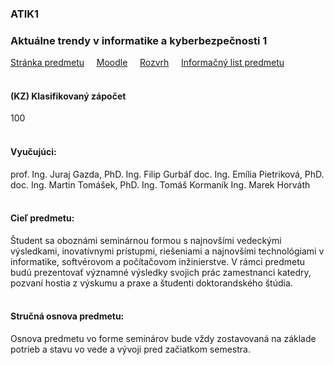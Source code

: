 ### ATIK1
### Aktuálne trendy v informatike a kyberbezpečnosti 1

[Stránka predmetu](https://kpi.fei.tuke.sk/sk/aktualne-trendy-v-informatike-a-kyberbezpecnosti-zs-20222023)&nbsp;&nbsp;&nbsp;&nbsp;
[Moodle](https://moodle.fei.tuke.sk/enrol/index.php?id=4)&nbsp;&nbsp;&nbsp;&nbsp;
[Rozvrh](https://maisportal.tuke.sk/portal/rozvrhy.mais)&nbsp;&nbsp;&nbsp;&nbsp;
[Informačný list predmetu](https://maisportal.tuke.sk/portal/tlacPredmetuOSP.mais?predmetId=52654240&lang=sk)&nbsp;&nbsp;&nbsp;&nbsp;
<br>
<br>

#### (KZ) Klasifikovaný zápočet
<div class="points-bar">
  <div class="points zapocet" style="width: 100%">100</div>
</div>
<br>

#### Vyučujúci:
prof. Ing. Juraj Gazda, PhD.
Ing. Filip Gurbáľ
doc. Ing. Emília Pietriková, PhD.
doc. Ing. Martin Tomášek, PhD.
Ing. Tomáš Kormaník
Ing. Marek Horváth
<br>
<br>

#### Cieľ predmetu:
Študent sa oboznámi seminárnou formou s najnovšími vedeckými výsledkami, inovatívnymi prístupmi, riešeniami a najnovšími technológiami v informatike, softvérovom a počítačovom inžinierstve. V rámci predmetu budú prezentovať významné výsledky svojich prác zamestnanci katedry, pozvaní hostia z výskumu a praxe a študenti doktorandského štúdia.
<br>
<br>

#### Stručná osnova predmetu:
Osnova predmetu vo forme seminárov bude vždy zostavovaná na základe potrieb a stavu vo vede a vývoji pred začiatkom semestra.